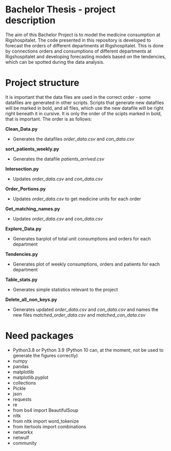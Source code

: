 # Bachelor Thesis - project description

The aim of this Bachelor Project is to model the medicine consumption at Rigshospitalet. 
The code presented in this repository is developed to forecast the orders of different departments at Rigshospitalet. 
This is done by connections orders and consumptions of different departments at Rigshospitalet and developing forecasting models based on the tendencies, which can be spotted during the data analysis. 

# Project structure

It is important that the data files are used in the correct order - some datafiles are generated in other scripts. Scripts that generate new datafiles will be marked in bold, and all files, which use the new datafile will be right right beneath it in cursive. It is only the order of the scipts marked in bold, that is important. The order is as follows:

**Clean_Data.py** <br />
- Generates the datafiles *order_data.csv* and *con_data.csv*<br />

**sort_patients_weekly.py** <br />
- Generates the datafile *patients_arrived.csv*<br />

**Intersection.py** <br />
- Updates *order_data.csv* and *con_data.csv*<br />

**Order_Portions.py** <br />
- Updates *order_data.csv* to get medicine units for each order<br />

**Get_matching_names.py** <br />
- Updates *order_data.csv* and *con_data.csv* <br />

**Explore_Data.py** <br />
- Generates barplot of total unit consumptions and orders for each department <br />

**Tendencies.py** <br />
- Generates plot of weekly consumptions, orders and patients for each department <br />

**Table_stats.py** <br />
- Generates simple statistics relevant to the project <br />

**Delete_all_non_keys.py** <br />
- Generates updated *order_data.csv* and *con_data.csv* and names the new files *matched_order_data.csv* and *matched_con_data.csv*<br />

# Need packages

* Python3.8 or Python 3.9 (Python 10 can, at the moment, not be used to generate the figures correctly)
* numpy 
* pandas
* matplotlib
* matplotlib.pyplot
* collections
* Pickle
* json
* requests
* re
* from bs4 import BeautifulSoup
* nltk
* from nltk import word_tokenize
* from itertools import combinations
* networkx
* netwulf
* community





